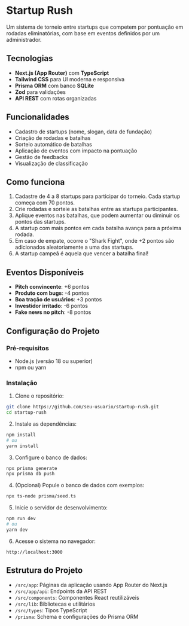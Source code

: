 # Startup Rush

Um sistema de torneio entre startups que competem por pontuação em rodadas eliminatórias, com base em eventos definidos por um administrador.

## Tecnologias

- **Next.js (App Router)** com **TypeScript**
- **Tailwind CSS** para UI moderna e responsiva
- **Prisma ORM** com banco **SQLite**
- **Zod** para validações
- **API REST** com rotas organizadas

## Funcionalidades

- Cadastro de startups (nome, slogan, data de fundação)
- Criação de rodadas e batalhas
- Sorteio automático de batalhas
- Aplicação de eventos com impacto na pontuação
- Gestão de feedbacks
- Visualização de classificação

## Como funciona

1. Cadastre de 4 a 8 startups para participar do torneio. Cada startup começa com 70 pontos.
2. Crie rodadas e sorteie as batalhas entre as startups participantes.
3. Aplique eventos nas batalhas, que podem aumentar ou diminuir os pontos das startups.
4. A startup com mais pontos em cada batalha avança para a próxima rodada.
5. Em caso de empate, ocorre o "Shark Fight", onde +2 pontos são adicionados aleatoriamente a uma das startups.
6. A startup campeã é aquela que vencer a batalha final!

## Eventos Disponíveis

- **Pitch convincente**: +6 pontos
- **Produto com bugs**: -4 pontos
- **Boa tração de usuários**: +3 pontos
- **Investidor irritado**: -6 pontos
- **Fake news no pitch**: -8 pontos

## Configuração do Projeto

### Pré-requisitos

- Node.js (versão 18 ou superior)
- npm ou yarn

### Instalação

1. Clone o repositório:
```bash
git clone https://github.com/seu-usuario/startup-rush.git
cd startup-rush
```

2. Instale as dependências:
```bash
npm install
# ou
yarn install
```

3. Configure o banco de dados:
```bash
npx prisma generate
npx prisma db push
```

4. (Opcional) Popule o banco de dados com exemplos:
```bash
npx ts-node prisma/seed.ts
```

5. Inicie o servidor de desenvolvimento:
```bash
npm run dev
# ou
yarn dev
```

6. Acesse o sistema no navegador:
```
http://localhost:3000
```

## Estrutura do Projeto

- `/src/app`: Páginas da aplicação usando App Router do Next.js
- `/src/app/api`: Endpoints da API REST
- `/src/components`: Componentes React reutilizáveis
- `/src/lib`: Bibliotecas e utilitários
- `/src/types`: Tipos TypeScript
- `/prisma`: Schema e configurações do Prisma ORM 